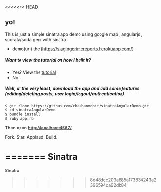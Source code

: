 <<<<<<< HEAD
## yo!

This is just a simple sinatra app demo using google map , angularjs , scorata/soda gem with sinatra . 
- demo(url) the (https://stagingcrimereports.herokuapp.com/)
##### Want to view the tutorial on how I built it? 

- Yes? View the [tutorial](https://github.com/chauhanmohit/sinatraAngularDemo) 
- No ...

##### Well, at the very least, download the app and add some features (editing/deleting posts, user login/logout/authentication)

    $ git clone https://github.com/chauhanmohit/sinatraAngularDemo.git
    $ cd sinatraAngularDemo
    $ bundle install
    $ ruby app.rb                 

Then open [http://localhost:4567/](http://localhost:4567/)

Fork. Star. Applaud. Build.

=======
Sinatra
=======
   
Sinatra
>>>>>>> 8d48dcc203a885a173834243a2396594ca92db84
